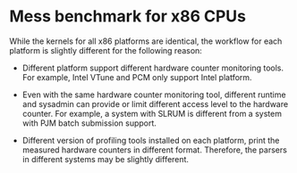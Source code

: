 # Mess benchmark for x86 CPUs 

While the kernels for all x86 platforms are identical, the workflow for each platform is slightly different for the following reason:

- Different platform support different hardware counter monitoring tools. For example, Intel VTune and PCM only support Intel platform.

- Even with the same hardware counter monitoring tool, different runtime and sysadmin can provide or limit different access level to the hardware counter. For example, a system with SLRUM is different from a system with PJM batch submission support.  

- Different version of profiling tools installed on each platform, print the measured hardware counters in different format. Therefore, the parsers in different systems may be slightly different.  



